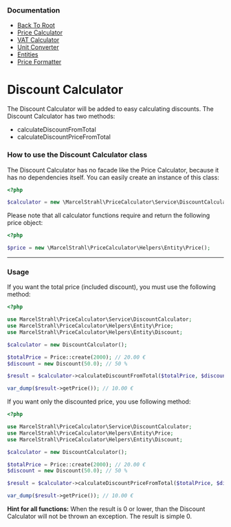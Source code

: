 ### Documentation
* [Back To Root](../readme.md)
* [Price Calculator](price-calculator.md)
* [VAT Calculator](vat-calculator.md)
* [Unit Converter](unit-converter.md)
* [Entities](entities.md)
* [Price Formatter](price-formatter.md)

# Discount Calculator

The Discount Calculator will be added to easy calculating discounts.
The Discount Calculator has two methods:
* calculateDiscountFromTotal
* calculateDiscountPriceFromTotal

### How to use the Discount Calculator class

The Discount Calculator has no facade like the Price Calculator, because it has no dependencies itself.
You can easily create an instance of this class:
```php
<?php

$calculator = new \MarcelStrahl\PriceCalculator\Service\DiscountCalculator();
```

Please note that all calculator functions require and return the following price object:
```php
<?php

$price = new \MarcelStrahl\PriceCalculator\Helpers\Entity\Price();
```
---
### Usage
If you want the total price (included discount), you must use the following method:
```php
<?php

use MarcelStrahl\PriceCalculator\Service\DiscountCalculator;
use MarcelStrahl\PriceCalculator\Helpers\Entity\Price;
use MarcelStrahl\PriceCalculator\Helpers\Entity\Discount;

$calculator = new DiscountCalculator();

$totalPrice = Price::create(2000); // 20.00 €
$discount = new Discount(50.0); // 50 %

$result = $calculator->calculateDiscountFromTotal($totalPrice, $discount);

var_dump($result->getPrice()); // 10.00 €
```

If you want only the discounted price, you use following method:
```php
<?php

use MarcelStrahl\PriceCalculator\Service\DiscountCalculator;
use MarcelStrahl\PriceCalculator\Helpers\Entity\Price;
use MarcelStrahl\PriceCalculator\Helpers\Entity\Discount;

$calculator = new DiscountCalculator();

$totalPrice = Price::create(2000); // 20.00 €
$discount = new Discount(50.0); // 50 %

$result = $calculator->calculateDiscountPriceFromTotal($totalPrice, $discount);

var_dump($result->getPrice()); // 10.00 €
```

**Hint for all functions:** When the result is 0 or lower, than the Discount Calculator will not be thrown an exception. The result is simple 0.